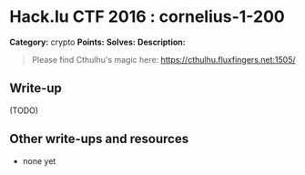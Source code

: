 # Hack.lu CTF 2016 : cornelius-1-200

**Category:** crypto
**Points:**
**Solves:**
**Description:**

> Please find Cthulhu's magic here: <https://cthulhu.fluxfingers.net:1505/>


## Write-up

(TODO)

## Other write-ups and resources

* none yet

